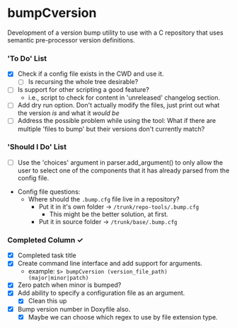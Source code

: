 # bumpCversion
Development of a version bump utility to use with a C repository that uses
semantic pre-processor version definitions.

### 'To Do' List
- [x] Check if a config file exists in the CWD and use it.
  - [ ] Is recursing the whole tree desirable?
- [ ] Is support for other scripting a good feature?
   - i.e., script to check for content in 'unreleased' changelog section.
- [ ] Add dry run option. Don't actually modify the files, just print out what the version *is* and what it *would be*
- [ ] Address the possible problem while using the tool: What if there are multiple 'files to bump' but their versions don't currently match?

### 'Should I Do' List
- [ ] Use the 'choices' argument in parser.add_argument() to only allow the user to
      select one of the components that it has already parsed from the config file.
- Config file questions:
  - Where should the `.bump.cfg` file live in a repository?
    - Put it in it's own folder -> `/trunk/repo-tools/.bump.cfg`
      - This might be the better solution, at first.
    - Put it in source folder -> `/trunk/base/.bump.cfg`

### Completed Column ✓
- [x] Completed task title
- [x] Create command line interface and add support for arguments.
  - example: `$> bumpCversion (version_file_path) (major|minor|patch)`
- [x] Zero patch when minor is bumped?
- [x] Add ability to specify a configuration file as an argument.
  - [x] Clean this up
- [x] Bump version number in Doxyfile also.
   - [x] Maybe we can choose which regex to use by file extension type.